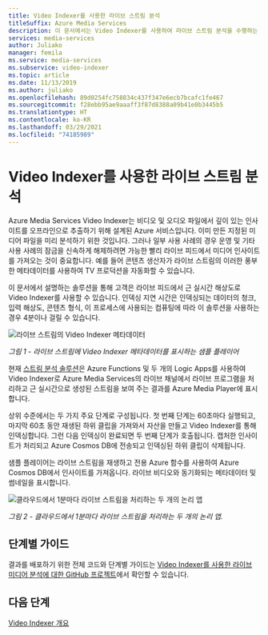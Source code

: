 ```yaml
---
title: Video Indexer를 사용한 라이브 스트림 분석
titleSuffix: Azure Media Services
description: 이 문서에서는 Video Indexer를 사용하여 라이브 스트림 분석을 수행하는 방법을 보여 줍니다.
services: media-services
author: Juliako
manager: femila
ms.service: media-services
ms.subservice: video-indexer
ms.topic: article
ms.date: 11/13/2019
ms.author: juliako
ms.openlocfilehash: 89d0254fc758834c437f347e6ecb7bcafc1fe467
ms.sourcegitcommit: f28ebb95ae9aaaff3f87d8388a09b41e0b3445b5
ms.translationtype: HT
ms.contentlocale: ko-KR
ms.lasthandoff: 03/29/2021
ms.locfileid: "74185989"
---
```

# <a name="live-stream-analysis-with-video-indexer"></a>Video Indexer를 사용한 라이브 스트림 분석

Azure Media Services Video Indexer는 비디오 및 오디오 파일에서 깊이 있는 인사이트를 오프라인으로 추출하기 위해 설계된 Azure 서비스입니다. 이미 만든 지정된 미디어 파일을 미리 분석하기 위한 것입니다. 그러나 일부 사용 사례의 경우 운영 및 기타 사용 사례의 잠금을 신속하게 해제하려면 가능한 빨리 라이브 피드에서 미디어 인사이트를 가져오는 것이 중요합니다. 예를 들어 콘텐츠 생산자가 라이브 스트림의 이러한 풍부한 메타데이터를 사용하여 TV 프로덕션을 자동화할 수 있습니다.

이 문서에서 설명하는 솔루션을 통해 고객은 라이브 피드에서 근 실시간 해상도로 Video Indexer를 사용할 수 있습니다. 인덱싱 지연 시간은 인덱싱되는 데이터의 청크, 입력 해상도, 콘텐츠 형식, 이 프로세스에 사용되는 컴퓨팅에 따라 이 솔루션을 사용하는 경우 4분이나 걸릴 수 있습니다.

![라이브 스트림의 Video Indexer 메타데이터](./media/live-stream-analysis/live-stream-analysis01.png)

*그림 1 - 라이브 스트림에 Video Indexer 메타데이터를 표시하는 샘플 플레이어*

현재 [스트림 분석 솔루션](https://aka.ms/livestreamanalysis)은 Azure Functions 및 두 개의 Logic Apps를 사용하여 Video Indexer로 Azure Media Services의 라이브 채널에서 라이브 프로그램을 처리하고 근 실시간으로 생성된 스트림을 보여 주는 결과를 Azure Media Player에 표시합니다.

상위 수준에서는 두 가지 주요 단계로 구성됩니다. 첫 번째 단계는 60초마다 실행되고, 마지막 60초 동안 재생된 하위 클립을 가져와서 자산을 만들고 Video Indexer를 통해 인덱싱합니다. 그런 다음 인덱싱이 완료되면 두 번째 단계가 호출됩니다. 캡처한 인사이트가 처리되고 Azure Cosmos DB에 전송되고 인덱싱된 하위 클립이 삭제됩니다.

샘플 플레이어는 라이브 스트림을 재생하고 전용 Azure 함수를 사용하여 Azure Cosmos DB에서 인사이트를 가져옵니다. 라이브 비디오와 동기화되는 메타데이터 및 썸네일을 표시합니다.

![클라우드에서 1분마다 라이브 스트림을 처리하는 두 개의 논리 앱](./media/live-stream-analysis/live-stream-analysis02.png)

*그림 2 - 클라우드에서 1분마다 라이브 스트림을 처리하는 두 개의 논리 앱.*

## <a name="step-by-step-guide"></a>단계별 가이드 

결과를 배포하기 위한 전체 코드와 단계별 가이드는 [Video Indexer를 사용한 라이브 미디어 분석에 대한 GitHub 프로젝트](https://aka.ms/livestreamanalysis)에서 확인할 수 있습니다. 

## <a name="next-steps"></a>다음 단계

[Video Indexer 개요](video-indexer-overview.md)

